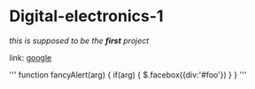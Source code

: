 # Digital-electronics-1
_this is supposed to be the **first** project_

link: [google](https://www.google.com)

'''
function fancyAlert(arg) {
      if(arg) {
        $.facebox({div:'#foo'})
      }
    }
'''
